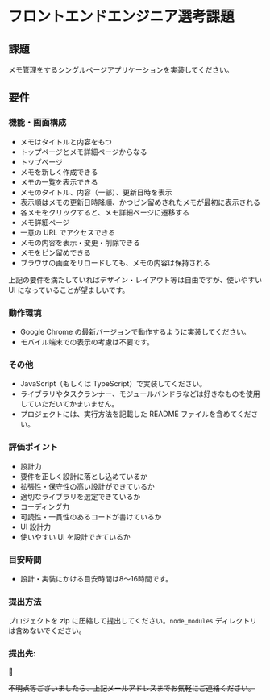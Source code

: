 # フロントエンドエンジニア選考課題

## 課題
メモ管理をするシングルページアプリケーションを実装してください。

## 要件
### 機能・画面構成
- メモはタイトルと内容をもつ
- トップページとメモ詳細ページからなる
- トップページ
- メモを新しく作成できる
- メモの一覧を表示できる
- メモのタイトル、内容（一部）、更新日時を表示
- 表示順はメモの更新日時降順、かつピン留めされたメモが最初に表示される
- 各メモをクリックすると、メモ詳細ページに遷移する
- メモ詳細ページ
- 一意の URL でアクセスできる
- メモの内容を表示・変更・削除できる
- メモをピン留めできる
- ブラウザの画面をリロードしても、メモの内容は保持される

上記の要件を満たしていればデザイン・レイアウト等は自由ですが、使いやすい UI になっていることが望ましいです。

### 動作環境
- Google Chrome の最新バージョンで動作するように実装してください。
- モバイル端末での表示の考慮は不要です。

### その他
- JavaScript（もしくは TypeScript）で実装してください。
- ライブラリやタスクランナー、モジュールバンドラなどは好きなものを使用していただいてかまいません。
- プロジェクトには、実行方法を記載した README ファイルを含めてください。

### 評価ポイント
- 設計力
- 要件を正しく設計に落とし込めているか
- 拡張性・保守性の高い設計ができているか
- 適切なライブラリを選定できているか
- コーディング力
- 可読性・一貫性のあるコードが書けているか
- UI 設計力
- 使いやすい UI を設計できているか

### 目安時間
- 設計・実装にかける目安時間は8〜16時間です。

### 提出方法
プロジェクトを zip に圧縮して提出してください。`node_modules` ディレクトリは含めないでください。

### 提出先:
🚀

~~不明点等ございましたら、上記メールアドレスまでお気軽にご連絡ください。~~